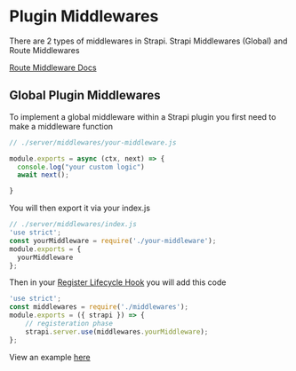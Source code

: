 # Plugin Middlewares

There are 2 types of middlewares in Strapi. Strapi Middlewares (Global) and Route Middlewares

[Route Middleware Docs](https://docs.strapi.io/developer-docs/latest/developer-resources/plugin-api-reference/server.html#middlewares)

## Global Plugin Middlewares 


To implement a global middleware within a Strapi plugin you first need to make a middleware function

```js
// ./server/middlewares/your-middleware.js

module.exports = async (ctx, next) => {
  console.log("your custom logic")
  await next();

}
```
You will then export it via your index.js

```js
// ./server/middlewares/index.js
'use strict';
const yourMiddleware = require('./your-middleware');
module.exports = {
  yourMiddleware
};
```

Then in your [Register Lifecycle Hook](/guide/diagrams/lifecycle.html#register) you will add this code

```js
'use strict';
const middlewares = require('./middlewares');
module.exports = ({ strapi }) => {
    // registeration phase
    strapi.server.use(middlewares.yourMiddleware);
};
```

View an example [here](https://github.com/excl-networks/strapi-plugin-random-sort)
